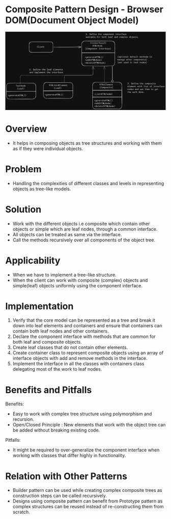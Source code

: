 # Composite Pattern Design - Browser DOM(Document Object Model)
![Composite Pattern](Composite.png)

# Overview
- It helps in composing objects as tree structures and working with them as if they were individual objects.

# Problem
- Handling the complexities of different classes and levels in representing objects as tree-like models.

# Solution
- Work with the different objects i.e composite which contain other objects or simple which are leaf nodes, through a common interface.
- All objects can be treated as same via the interface. 
- Call the methods recursively over all components of the object tree.

# Applicability
- When we have to implement a tree-like structure.
- When the client can work with composite (complex) objects and simple(leaf) objects uniformly using the component interface.

# Implementation
1. Verify that the core model can be represented as a tree and break it down into leaf elements and containers and ensure that containers can contain both leaf nodes and other containers.
2. Declare the component interface with methods that are common for both leaf and composite objects.
3. Create leaf classes that do not contain other elements.
4. Create container class to represent composite objects using an array of interface objects with add and remove methods in the interface.
5. Implement the interface in all the classes with containers class delegating most of the work to leaf nodes.

# Benefits and Pitfalls
Benefits:
- Easy to work with complex tree structure using polymorphism and recursion.
- Open/Closed Principle : New elements that work with the object tree can be added without breaking existing code.

Pitfalls:
- It might be required to over-generalize the component interface when working with classes that differ highly in functionality.

# Relation with Other Patterns
- Builder pattern can be used while creating complex composite trees as construction steps can be called recursively.
- Designs using composite pattern can benefit from Prototype pattern as complex structures can be reused instead of re-constructing them from scratch.